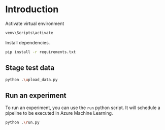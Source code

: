 # Introduction

Activate virtual environment

```bash
venv\Scripts\activate
```

Install dependencies.

```bash
pip install -r requirements.txt
```

## Stage test data

```bash
python .\upload_data.py
```

## Run an experiment

To run an experiment, you can use the `run` python script. It will schedule a pipeline to be executed in Azure Machine Learning.

```bash
python .\run.py
```